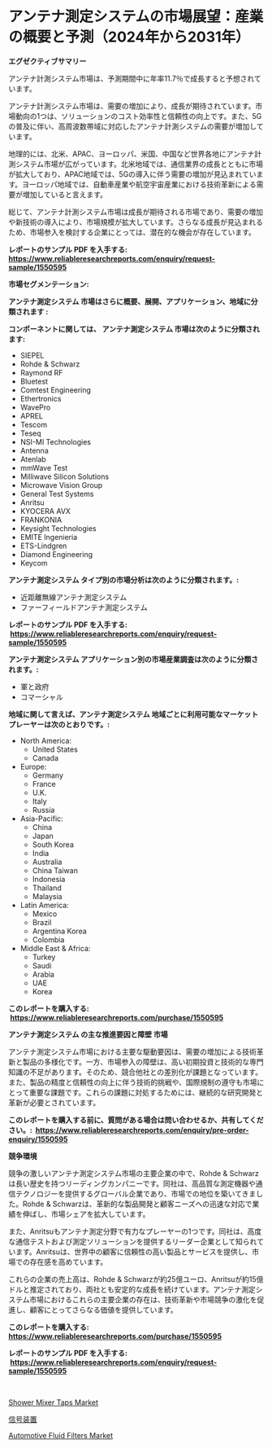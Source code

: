 <p><h1>アンテナ測定システムの市場展望：産業の概要と予測（2024年から2031年）</h1></p><p><strong>エグゼクティブサマリー</strong></p>
<p><p>アンテナ計測システム市場は、予測期間中に年率11.7％で成長すると予想されています。</p><p>アンテナ計測システム市場は、需要の増加により、成長が期待されています。市場動向の1つは、ソリューションのコスト効率性と信頼性の向上です。また、5Gの普及に伴い、高周波数帯域に対応したアンテナ計測システムの需要が増加しています。</p><p>地理的には、北米、APAC、ヨーロッパ、米国、中国など世界各地にアンテナ計測システム市場が広がっています。北米地域では、通信業界の成長とともに市場が拡大しており、APAC地域では、5Gの導入に伴う需要の増加が見込まれています。ヨーロッパ地域では、自動車産業や航空宇宙産業における技術革新による需要が増加していると言えます。</p><p>総じて、アンテナ計測システム市場は成長が期待される市場であり、需要の増加や新技術の導入により、市場規模が拡大しています。さらなる成長が見込まれるため、市場参入を検討する企業にとっては、潜在的な機会が存在しています。</p></p>
<p><strong>レポートのサンプル PDF を入手する: <a href="https://www.reliableresearchreports.com/enquiry/request-sample/1550595">https://www.reliableresearchreports.com/enquiry/request-sample/1550595</a></strong></p>
<p><strong>市場セグメンテーション:</strong></p>
<p><strong> アンテナ測定システム 市場はさらに概要、展開、アプリケーション、地域に分類されます :</strong></p>
<p><strong>コンポーネントに関しては、 アンテナ測定システム 市場は次のように分類されます: &nbsp;</strong></p>
<p><ul><li>SIEPEL</li><li>Rohde & Schwarz</li><li>Raymond RF</li><li>Bluetest</li><li>Comtest Engineering</li><li>Ethertronics</li><li>WavePro</li><li>APREL</li><li>Tescom</li><li>Teseq</li><li>NSI-MI Technologies</li><li>Antenna</li><li>Atenlab</li><li>mmWave Test</li><li>Milliwave Silicon Solutions</li><li>Microwave Vision Group</li><li>General Test Systems</li><li>Anritsu</li><li>KYOCERA AVX</li><li>FRANKONIA</li><li>Keysight Technologies</li><li>EMITE Ingenieria</li><li>ETS-Lindgren</li><li>Diamond Engineering</li><li>Keycom</li></ul></p>
<p><strong> アンテナ測定システム タイプ別の市場分析は次のように分類されます。:</strong></p>
<p><ul><li>近距離無線アンテナ測定システム</li><li>ファーフィールドアンテナ測定システム</li></ul></p>
<p><strong>レポートのサンプル PDF を入手する: &nbsp;<a href="https://www.reliableresearchreports.com/enquiry/request-sample/1550595">https://www.reliableresearchreports.com/enquiry/request-sample/1550595</a></strong></p>
<p><strong> アンテナ測定システム アプリケーション別の市場産業調査は次のように分類されます。:</strong></p>
<p><ul><li>軍と政府</li><li>コマーシャル</li></ul></p>
<p><strong>地域に関して言えば、アンテナ測定システム 地域ごとに利用可能なマーケットプレーヤーは次のとおりです。:</strong></p>
<p><ul>
    <li>
        North America:
        <ul>
            <li>United States</li>
            <li>Canada</li>
        </ul>
    </li>
    <li>
        Europe:
        <ul>
            <li>Germany</li>
            <li>France</li>
            <li>U.K.</li>
            <li>Italy</li>
            <li>Russia</li>
        </ul>
    </li>
    <li>
        Asia-Pacific:
        <ul>
            <li>China</li>
            <li>Japan</li>
            <li>South Korea</li>
            <li>India</li>
            <li>Australia</li>
            <li>China Taiwan</li>
            <li>Indonesia</li>
            <li>Thailand</li>
            <li>Malaysia</li>
        </ul>
    </li>
    <li>
        Latin America:
        <ul>
            <li>Mexico</li>
            <li>Brazil</li>
            <li>Argentina Korea</li>
            <li>Colombia</li>
        </ul>
    </li>
    <li>
        Middle East & Africa:
        <ul>
            <li>Turkey</li>
            <li>Saudi</li>
            <li>Arabia</li>
            <li>UAE</li>
            <li>Korea</li>
        </ul>
    </li>
    </ul></p>
<p><strong>このレポートを購入する: &nbsp;<a href="https://www.reliableresearchreports.com/purchase/1550595">https://www.reliableresearchreports.com/purchase/1550595</a></strong></p>
<p><strong>アンテナ測定システム の主な推進要因と障壁 市場</strong></p>
<p><p>アンテナ測定システム市場における主要な駆動要因は、需要の増加による技術革新と製品の多様化です。一方、市場参入の障壁は、高い初期投資と技術的な専門知識の不足があります。そのため、競合他社との差別化が課題となっています。また、製品の精度と信頼性の向上に伴う技術的挑戦や、国際規制の遵守も市場にとって重要な課題です。これらの課題に対処するためには、継続的な研究開発と革新が必要とされています。</p></p>
<p><strong>このレポートを購入する前に、質問がある場合は問い合わせるか、共有してください。:&nbsp; <a href="https://www.reliableresearchreports.com/enquiry/pre-order-enquiry/1550595">https://www.reliableresearchreports.com/enquiry/pre-order-enquiry/1550595</a></strong></p>
<p><strong>競争環境</strong></p>
<p><p>競争の激しいアンテナ測定システム市場の主要企業の中で、Rohde & Schwarzは長い歴史を持つリーディングカンパニーです。同社は、高品質な測定機器や通信テクノロジーを提供するグローバル企業であり、市場での地位を築いてきました。Rohde & Schwarzは、革新的な製品開発と顧客ニーズへの迅速な対応で業績を伸ばし、市場シェアを拡大しています。</p><p>また、Anritsuもアンテナ測定分野で有力なプレーヤーの1つです。同社は、高度な通信テストおよび測定ソリューションを提供するリーダー企業として知られています。Anritsuは、世界中の顧客に信頼性の高い製品とサービスを提供し、市場での存在感を高めています。</p><p>これらの企業の売上高は、Rohde & Schwarzが約25億ユーロ、Anritsuが約15億ドルと推定されており、両社とも安定的な成長を続けています。アンテナ測定システム市場におけるこれらの主要企業の存在は、技術革新や市場競争の激化を促進し、顧客にとってさらなる価値を提供しています。</p></p>
<p><strong>このレポートを購入する: &nbsp; <a href="https://www.reliableresearchreports.com/purchase/1550595">https://www.reliableresearchreports.com/purchase/1550595</a></strong></p>
<p><strong>レポートのサンプル PDF を入手する: &nbsp;<a href="https://www.reliableresearchreports.com/enquiry/request-sample/1550595">https://www.reliableresearchreports.com/enquiry/request-sample/1550595</a></strong><strong></strong></p>
<p>&nbsp;</p>
<p><p><a href="https://github.com/lataunyatinikmelvin59ilbd0dv/Market-Research-Report-List-1/blob/main/shower-mixer-taps-market.md">Shower Mixer Taps Market</a></p><p><a href="https://medium.com/@attyourniture/%E4%BF%A1%E5%8F%B7%E8%A3%85%E7%BD%AE%E5%B8%82%E5%A0%B4%E3%82%B7%E3%82%A7%E3%82%A2%E3%81%AE%E9%80%B2%E5%8C%96%E3%81%A8%E5%B8%82%E5%A0%B4%E6%88%90%E9%95%B7%E3%83%88%E3%83%AC%E3%83%B3%E3%83%89-2024%E5%B9%B4-2031%E5%B9%B4-ad593f9ce5ad">信号装置</a></p><p><a href="https://cute-banjo-8ca.notion.site/Automotive-Fluid-Filters-Market-Research-Report-Provides-thorough-Industry-Overview-which-offers-an-fb584244ebbd48faac2337cd1d8e842a">Automotive Fluid Filters Market</a></p></p>